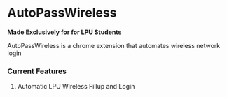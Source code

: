 # AutoPassWireless

**Made Exclusively for for LPU Students**

AutoPassWireless is a chrome extension that automates wireless network login

### Current Features
1. Automatic LPU Wireless Fillup and Login